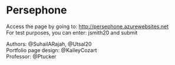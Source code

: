 # Persephone

Access the page by going to: http://persephone.azurewebsites.net  
For test purposes, you can enter: jsmith20 and submit  
  
Authors: @SuhailARajah, @Utsal20  
Portfolio page design: @KaileyCozart  
Professor: @Ptucker
